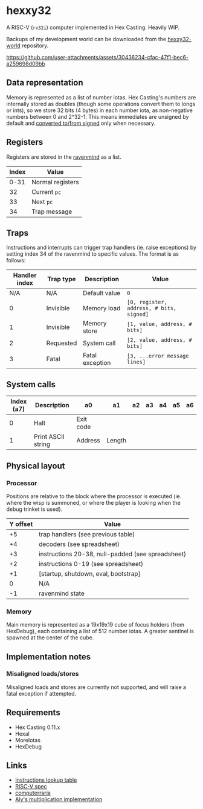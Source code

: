 # hexxy32

A RISC-V (`rv32i`) computer implemented in Hex Casting. Heavily WIP.

Backups of my development world can be downloaded from the [hexxy32-world](https://github.com/object-Object/hexxy32-world) repository.

https://github.com/user-attachments/assets/30436234-cfac-47f1-bec6-a259698d09bb

## Data representation

Memory is represented as a list of number iotas. Hex Casting's numbers are internally stored as doubles (though some operations convert them to longs or ints), so we store 32 bits (4 bytes) in each number iota, as non-negative numbers between 0 and 2^32-1. This means immediates are unsigned by default and [converted to/from signed](https://stackoverflow.com/a/62328202) only when necessary.

## Registers

Registers are stored in the [ravenmind](https://hexcasting.hexxy.media/v/0.11.1-7/1.0/en_us/#patterns/readwrite@hexcasting:local) as a list.

| Index | Value            |
| ----- | ---------------- |
| 0-31  | Normal registers |
| 32    | Current `pc`     |
| 33    | Next `pc`        |
| 34    | Trap message     |

## Traps

Instructions and interrupts can trigger trap handlers (ie. raise exceptions) by setting index 34 of the ravenmind to specific values. The format is as follows:

| Handler index | Trap type | Description     | Value                                    |
| ------------- | --------- | --------------- | ---------------------------------------- |
| N/A           | N/A       | Default value   | `0`                                      |
| 0             | Invisible | Memory load     | `[0, register, address, # bits, signed]` |
| 1             | Invisible | Memory store    | `[1, value, address, # bits]`            |
| 2             | Requested | System call     | `[2, value, address, # bits]`            |
| 3             | Fatal     | Fatal exception | `[3, ...error message lines]`            |

## System calls

| Index (a7) | Description        | a0        | a1     | a2  | a3  | a4  | a5  | a6  |
| ---------- | ------------------ | --------- | ------ | --- | --- | --- | --- | --- |
| 0          | Halt               | Exit code |        |     |     |     |     |     |
| 1          | Print ASCII string | Address   | Length |     |     |     |     |     |

## Physical layout

### Processor

Positions are relative to the block where the processor is executed (ie. where the wisp is summoned, or where the player is looking when the debug trinket is used).

| Y offset | Value                                             |
| -------- | ------------------------------------------------- |
| +5       | trap handlers (see previous table)                |
| +4       | decoders (see spreadsheet)                        |
| +3       | instructions 20-38, null-padded (see spreadsheet) |
| +2       | instructions 0-19 (see spreadsheet)               |
| +1       | [startup, shutdown, eval, bootstrap]              |
| 0        | N/A                                               |
| -1       | ravenmind state                                   |

### Memory

Main memory is represented as a 19x19x19 cube of focus holders (from HexDebug), each containing a list of 512 number iotas. A greater sentinel is spawned at the center of the cube.

## Implementation notes

### Misaligned loads/stores

Misaligned loads and stores are currently not supported, and will raise a fatal exception if attempted.

## Requirements

- Hex Casting 0.11.x
- Hexal
- MoreIotas
- HexDebug

## Links

- [Instructions lookup table](https://docs.google.com/spreadsheets/d/1i21hN2jmQvABMubGRTGIojoAtegI30-cbB2LlNZ8S3Y/edit?usp=sharing)
- [RISC-V spec](https://drive.google.com/file/d/1s0lZxUZaa7eV_O0_WsZzaurFLLww7ou5/view?usp=drive_link)
- [computerraria](https://github.com/misprit7/computerraria)
- [Aly's multiplication implementation](https://discord.com/channels/936370934292549712/986383249456644166/1199843847572836452)
